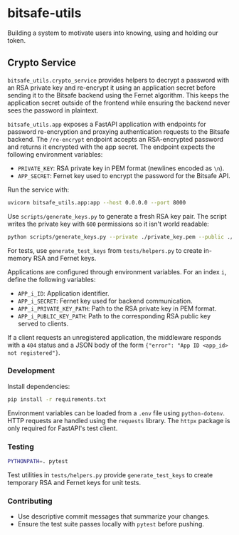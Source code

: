 # bitsafe-utils

Building a system to motivate users into knowing, using and holding our token.

## Crypto Service

`bitsafe_utils.crypto_service` provides helpers to decrypt a password with an
RSA private key and re-encrypt it using an application secret before sending it
to the Bitsafe backend using the Fernet algorithm. This keeps the application
secret outside of the frontend while ensuring the backend never sees the
password in plaintext.

`bitsafe_utils.app` exposes a FastAPI application with endpoints for password
re-encryption and proxying authentication requests to the Bitsafe backend. The
`/re-encrypt` endpoint accepts an RSA-encrypted password and returns it
encrypted with the app secret. The endpoint expects the following environment
variables:

- `PRIVATE_KEY`: RSA private key in PEM format (newlines encoded as `\n`).
- `APP_SECRET`: Fernet key used to encrypt the password for the Bitsafe API.

Run the service with:

```bash
uvicorn bitsafe_utils.app:app --host 0.0.0.0 --port 8000
```

Use `scripts/generate_keys.py` to generate a fresh RSA key pair. The script
writes the private key with `600` permissions so it isn't world readable:

```bash
python scripts/generate_keys.py --private ./private_key.pem --public ./public_key.pem
```

For tests, use `generate_test_keys` from `tests/helpers.py` to create in-memory RSA and Fernet keys.



Applications are configured through environment variables. For an index `i`,
define the following variables:

- `APP_i_ID`: Application identifier.
- `APP_i_SECRET`: Fernet key used for backend communication.
- `APP_i_PRIVATE_KEY_PATH`: Path to the RSA private key in PEM format.
- `APP_i_PUBLIC_KEY_PATH`: Path to the corresponding RSA public key served to
  clients.


If a client requests an unregistered application, the middleware responds with a
`404` status and a JSON body of the form
`{"error": "App ID <app_id> not registered"}`.


### Development

Install dependencies:

```bash
pip install -r requirements.txt
```

Environment variables can be loaded from a `.env` file using `python-dotenv`.
HTTP requests are handled using the `requests` library. The `httpx` package is
only required for FastAPI's test client.

### Testing

```bash
PYTHONPATH=. pytest
```

Test utilities in `tests/helpers.py` provide `generate_test_keys` to create
temporary RSA and Fernet keys for unit tests.

### Contributing

- Use descriptive commit messages that summarize your changes.
- Ensure the test suite passes locally with `pytest` before pushing.
